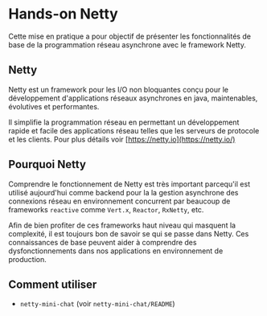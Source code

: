 # Hands-on Netty

Cette mise en pratique a pour objectif de présenter les fonctionnalités de base de la programmation réseau asynchrone 
avec le framework Netty.


## Netty

Netty est un framework pour les I/O non bloquantes conçu pour le développement d'applications réseaux 
asynchrones en java, maintenables, évolutives et performantes.

Il simplifie la programmation réseau en permettant un développement rapide et facile des applications réseau telles que
les serveurs de protocole et les clients. Pour plus détails voir [https://netty.io](https://netty.io/)


## Pourquoi Netty 

Comprendre le fonctionnement de Netty est très important parcequ'il est utilisé aujourd'hui comme backend pour la
la gestion asynchrone des connexions réseau en environnement concurrent par beaucoup de frameworks `reactive` comme 
`Vert.x`, `Reactor`, `RxNetty`, etc.

Afin de bien profiter de ces frameworks haut niveau qui masquent la complexité, il est toujours bon de savoir se qui
se passe dans Netty. Ces connaissances de base peuvent aider à comprendre des dysfonctionnements dans nos applications 
en environnement de production. 

 
## Comment utiliser

   * `netty-mini-chat`  (voir `netty-mini-chat/README`)
